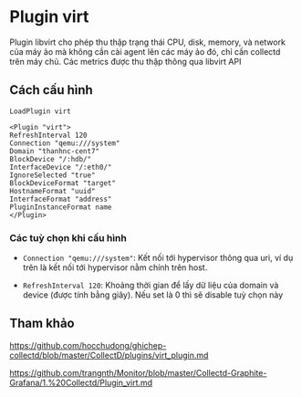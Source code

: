 # Plugin virt

Plugin libvirt cho phép thu thập trạng thái CPU, disk, memory, và network của máy ảo mà không cần cài agent lên các máy ảo đó, chỉ cần collectd trên máy chủ. Các metrics được thu thập thông qua libvirt API

## Cách cấu hình

```
LoadPlugin virt

<Plugin "virt">
RefreshInterval 120
Connection "qemu:///system"
Domain "thanhnc-cent7"
BlockDevice "/:hdb/"
InterfaceDevice "/:eth0/"
IgnoreSelected "true"
BlockDeviceFormat "target"
HostnameFormat "uuid"
InterfaceFormat "address"
PluginInstanceFormat name
</Plugin>
```

### Các tuỳ chọn khi cấu hình

- `Connection "qemu:///system"`: Kết nối tới hypervisor thông qua uri, ví dụ trên là kết nối tới hypervisor nằm chính trên host.

- `RefreshInterval 120`: Khoảng thời gian để lấy dữ liệu của domain và device (được tính bằng giây). Nếu set là 0 thì sẽ disable tuỳ chọn này

## Tham khảo

https://github.com/hocchudong/ghichep-collectd/blob/master/CollectD/plugins/virt_plugin.md

https://github.com/trangnth/Monitor/blob/master/Collectd-Graphite-Grafana/1.%20Collectd/Plugin_virt.md